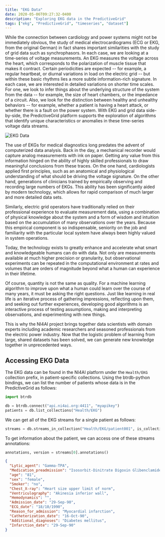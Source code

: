 ```yaml
---
title: "EKG Data"
date: 2020-05-06T09:27:32-0400
description: "Exploring EKG data in the PredictiveGrid"
tags: ["ekg", "PredictiveGrid", "timeseries", "dataset"]
---
```


While the connection between cardiology and power systems might not be immediately obvious, the study of medical electrocardiograms (ECG or EKG, from the original German) in fact shares important similarities with the study of grid data such as synchrophasors. In each case, we are looking at a time-series of voltage measurements. An EKG measures the voltage across the heart, which corresponds to the polarization of muscle tissue that makes it contract. Certain periodicities are expected -- for example, a regular heartbeat, or diurnal variations in load on the electric grid -- but within these basic rhythms lies a more subtle information-rich signature. In each case, we are interested in detailed variations on shorter time scales. For one, we look to infer things about the underlying structure of the system from the data -- for example, the size of heart chambers, or the impedance of a circuit. Also, we look for the distinction between healthy and unhealthy behaviors -- for example, whether a patient is having a heart attack, or whether there is a fault on the power system. With EKG and grid data side-by-side, the PredictiveGrid platform supports the exploration of algorithms that identify unique characteristics or anomalies in these time-series voltage data streams.

![EKG Data](/media/post/2020-05-08-ekg-data/ekg.png)

The use of EKGs for medical diagnostics long predates the advent of computerized data analysis. Back in the day, a mechanical recorder would capture analog measurements with ink on paper. Getting any value from this information hinged on the ability of highly skilled professionals to draw meaningful conclusions from these traces. On the one hand, cardiologists applied first principles, such as an anatomical and physiological understanding of what should be driving the voltage signature. On the other hand, generations of clinicians trained by empirically observing and recording large numbers of EKGs. This ability has been significantly aided by modern technology, which allows for rapid comparison of much larger and more detailed data sets.

Similarly, electric grid operators have traditionally relied on their professional experience to evaluate measurement data, using a combination of physical knowledge about the system and a form of wisdom and intuition based on the accumulation of many observations over the years. Because this empirical component is so indispensable, seniority on the job and familiarity with the particular local system have always been highly valued in system operations.

Today, the technology exists to greatly enhance and accelerate what smart and knowledgeable humans can do with data. Not only are measurements available at much higher precision or granularity, but observational experiments can be repeated in the computational environment at rates and volumes that are orders of magnitude beyond what a human can experience in their lifetime.

Of course, quantity is not the same as quality. For a machine learning algorithm to improve upon what a human could learn over the course of many years, it must be asking the right questions. Just like learning in real life is an iterative process of gathering impressions, reflecting upon them, and seeking out further experiences, developing good algorithms is an interactive process of testing assumptions, making and interpreting observations, and experimenting with new things.

This is why the NI4AI project brings together data scientists with domain experts including academic researchers and seasoned professionals from the electric power industry. Now that the logistic problem of learning from large, shared datasets has been solved, we can generate new knowledge together in unprecedented ways.

## Accessing EKG Data

The EKG data can be found in the NI4AI platform under the `Health/EKG` collection prefix, in patient-specific collections. Using the btrdb-python bindings, we can list the number of patients whose data is in the PredictiveGrid as follows:

```python
import btrdb

db = btrdb.connect("api.ni4ai.org:4411", "myapikey")
patients = db.list_collections("Health/EKG")
```

We can get all of the EKG streams for a single patient as follows:

```python
streams = db.streams_in_collection("Health/EKG/patient001", is_collection_prefix=False)
```

To get information about the patient, we can access one of these streams annotations:

```python
annotations, version = streams[0].annotations()
```

```json
{
  "Lytic_agent": "Gamma-TPA",
  "Medication_preadmission": "Isosorbit-Dinitrate Digoxin Glibenclamide",
  "age": "81",
  "sex": "female",
  "Smoker": "no",
  "Chest_X-ray": "Heart size upper limit of norm",
  "Ventriculography": "Akinesia inferior wall",
  "Hemodynamics": "",
  "Admission_date": "29-Sep-90",
  "ECG_date": "18/10/1990",
  "Reason_for_admission": "Myocardial infarction",
  "Catheterization_date": "16-Oct-90",
  "Additional_diagnoses": "Diabetes mellitus",
  "Infarction_date": "29-Sep-90"
}
```



